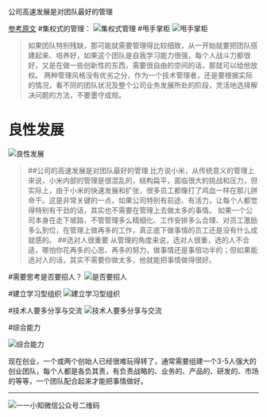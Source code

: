 公司高速发展是对团队最好的管理

[参考原文](http://mp.weixin.qq.com/s?__biz=MzA4NzA2NjcyMg==&mid=401304092&idx=1&sn=ede90afe5527a98b1277120a922752f3&scene=1&srcid=1218sqlpA5wgFqcMj0PfyysH#wechat_redirect)
#集权式的管理：
![集权式管理](http://upload-images.jianshu.io/upload_images/1124873-9c2afde93dce8831.png?imageMogr2/auto-orient/strip%7CimageView2/2/w/1240)
#甩手掌柜
![甩手掌柜](http://upload-images.jianshu.io/upload_images/1124873-bd71fcfcda90336f.png?imageMogr2/auto-orient/strip%7CimageView2/2/w/1240)
>如果团队特别残缺，那可能就需要管理得比较细致，从一开始就要把团队搭建起来、培养好，如果这个团队是自我学习能力很强，每个人战斗力都很好，又是在做一些创新性的东西，需要很自由的空间的话，那就可以给他放权。
>两种管理风格没有优劣之分，作为一个技术管理者，还是要根据实际的情况，看不同的团队状况及整个公司业务发展所处的阶段，灵活地选择解决问题的方法，不要墨守成规。
# 良性发展
![良性发展](http://upload-images.jianshu.io/upload_images/1124873-27cbae213c8673d0.png?imageMogr2/auto-orient/strip%7CimageView2/2/w/1240)
>##公司的高速发展是对团队最好的管理
比方说小米，从传统意义的管理上来说，小米内部的管理是很混乱的，结构扁平，面临很大的挑战和压力，但实际上，由于小米的快速发展和扩张，很多员工都像打了鸡血一样在那儿拼命干。这是非常关键的一点，如果公司特别有前途、有活力，让每个人都觉得特别有干劲的话，其实也不需要在管理上去做太多的事情。
>如果一个公司本身在走下坡路，不管管理多么精细化、工作安排多么合理、对员工激励多么到位，在管理上做再多的工作，真正底下做事情的员工还是没有什么成就感的。
>##选对人很重要
从管理的角度来说，选对人很重，选的人不合适，哪怕你花再多的心思、再多的努力，做事情还是事倍功半的；但如果能选对人的话，其实不需要你做太多，他就能把事情做得很好。

#需要思考是否要招人？
![是否要招人](http://upload-images.jianshu.io/upload_images/1124873-30825442bfa57814.png?imageMogr2/auto-orient/strip%7CimageView2/2/w/1240)

#建立学习型组织
![建立学习型组织](http://upload-images.jianshu.io/upload_images/1124873-06278bd9cd4a9314.png?imageMogr2/auto-orient/strip%7CimageView2/2/w/1240)

#技术人要多分享与交流
![技术人要多分享与交流](http://upload-images.jianshu.io/upload_images/1124873-7dd98053f4a30f85.png?imageMogr2/auto-orient/strip%7CimageView2/2/w/1240)

#综合能力

![综合能力](http://upload-images.jianshu.io/upload_images/1124873-8dee8d16252e75f5.png?imageMogr2/auto-orient/strip%7CimageView2/2/w/1240)

现在创业，一个或两个创始人已经很难玩得转了，通常需要组建一个3-5人强大的创业团队，每个人都是各负其责，有负责战略的、业务的、产品的、研发的、市场的等等，一个团队配合起来才能把事情做好。

---
![一一小知微信公众号二维码](https://git.oschina.net/yiyixiaozhi/zhiWiki/raw/master/images/2017-1-21/一一小知微信公众号二维码.jpg)